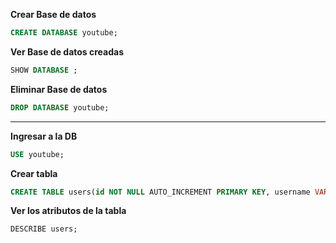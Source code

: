 **Crear Base de datos**
```sql
CREATE DATABASE youtube;
```
**Ver Base de datos creadas**
```sql
SHOW DATABASE ;
```
**Eliminar Base de datos**
```sql
DROP DATABASE youtube;
```
---
**Ingresar a la DB**
```sql
USE youtube;
```
**Crear tabla**
```sql
CREATE TABLE users(id NOT NULL AUTO_INCREMENT PRIMARY KEY, username VARCHAR(32), password(32));
```
**Ver los atributos de la tabla**
```sql
DESCRIBE users;
```
